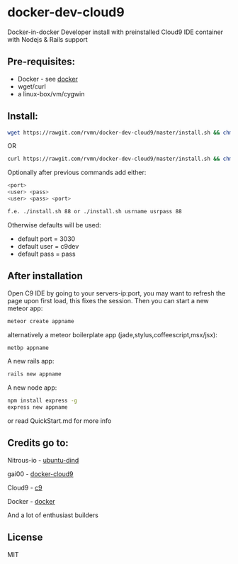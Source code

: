 docker-dev-cloud9
=================

Docker-in-docker Developer install with preinstalled Cloud9 IDE container with Nodejs & Rails support

Pre-requisites:
----
  - Docker  - see [docker]
  - wget/curl
  - a linux-box/vm/cygwin

Install:
----
```sh
wget https://rawgit.com/rvmn/docker-dev-cloud9/master/install.sh && chmod +x install.sh && ./install.sh
```
OR
```sh
curl https://rawgit.com/rvmn/docker-dev-cloud9/master/install.sh && chmod +x install.sh && ./install.sh
```
Optionally after previous commands add either:
```sh
<port> 
<user> <pass>
<user> <pass> <port>

f.e. ./install.sh 88 or ./install.sh usrname usrpass 88
```
Otherwise defaults will be used:
- default port = 3030
- default user = c9dev
- default pass = pass


After installation
------
Open C9 IDE by going to your servers-ip:port, you may want to refresh the page upon first load, this fixes the session.
Then you can start a new meteor app:
```sh
meteor create appname
```
alternatively a meteor boilerplate app (jade,stylus,coffeescript,msx/jsx):
```sh
metbp appname
```
A new rails app:
```sh
rails new appname
```
A new node app:
```sh
npm install express -g
express new appname
```
or read QuickStart.md for more info

Credits go to:
----
Nitrous-io - [ubuntu-dind]

gai00  - [docker-cloud9]

Cloud9 - [c9]

Docker - [docker]

And a lot of enthusiast builders

License
----

MIT

[ubuntu-dind]:https://github.com/nitrous-io/ubuntu-dind
[docker-cloud9]:https://github.com/gai00/docker-cloud9
[mongohq]:https://www.mongohq.com/
[c9]:http://cloud9.io
[docker]:http://docker.io
